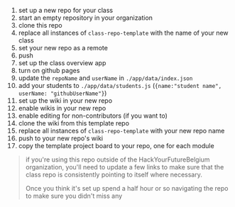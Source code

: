 1. set up a new repo for your class
  1. start an empty repository in your organization
  1. clone this repo
  1. replace all instances of `class-repo-template` with the name of your new class
  1. set your new repo as a remote
  1. push
1. set up the class overview app
  1. turn on github pages
  1. update the `repoName` and `userName` in `./app/data/index.json`
  1. add your students to `./app/data/students.js` (`{name:"student name", userName: "githubUserName"}`)
1. set up the wiki in your new repo
  1. enable wikis in your new repo
  1. enable editing for non-contributors (if you want to)
  1. clone the wiki from this template repo
  1. replace all instances of `class-repo-template` with your new repo name
  1. push to your new repo's wiki
1. copy the template project board to your repo, one for each module


> if you're using this repo outside of the HackYourFutureBelgium organization, you'll need to update a few links to make sure that the class repo is consistently pointing to itself where necessary.
>
> Once you think it's set up spend a half hour or so navigating the repo to make sure you didn't miss any
